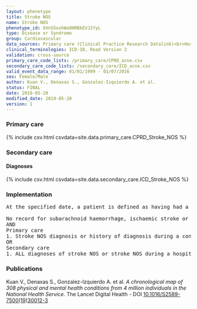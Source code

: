 ```yaml
---
layout: phenotype
title: Stroke NOS
name: Stroke NOS
phenotype_id: XVnS5oshWa9HRBkEVJ2YyL 
type: Disease or Syndrome
group: Cardiovascular
data_sources: Primary care (Clinical Practice Research Datalink)<br>Hospitalizations (Hospital Episode Statistics) 
clinical_terminologies: ICD-10, Read Version 2 
validation: cross-source
primary_care_code_lists: /primary_care/CPRD_acne.csv
secondary_care_code_lists: /secondary_care/ICD_acne.csv
valid_event_data_range: 01/01/1999 - 01/07/2016
sex: Female/Male
author: Kuan V., Denaxas S., Gonzalez-Izquierdo A. et al.
status: FINAL
date: 2019-05-20
modified_date: 2019-05-20
version: 1
---
```

### Primary care 
{% include csv.html csvdata=site.data.primary_care.CPRD_Stroke_NOS %}
### Secondary care 
#### Diagnoses 
{% include csv.html csvdata=site.data.secondary_care.ICD_Stroke_NOS %}
### Implementation 
<pre>At the specified date, a patient is defined as having had a stroke NOS IF they meet the criteria for any of the following on or before the specified date. The earliest date on which the individual meets any of the following criteria on or before the specified date is defined as the first event date:

No record for subarachnoid haemorrhage, ischaemic stroke or intracerebral haemorrhage at any time on or before the specified date
AND
Primary care
1. Stroke NOS diagnosis or history of diagnosis during a consultation 
OR
Secondary care
1. ALL diagnoses of stroke NOS or stroke NOS during a hospitalization</pre> 
 
### Publications 
Kuan V., Denaxas S., Gonzalez-Izquierdo A. et al. _A chronological map of 308 physical and mental health conditions from 4 million individuals in the National Health Service_. The Lancet Digital Health - DOI <a href='https://www.thelancet.com/journals/landig/article/PIIS2589-7500(19)30012-3/fulltext'>10.1016/S2589-7500(19)30012-3</a>